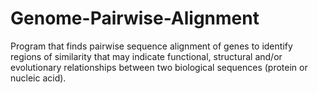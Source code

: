 # Genome-Pairwise-Alignment
Program that finds pairwise sequence alignment of genes to identify regions of similarity that may indicate functional, structural and/or evolutionary relationships between two biological sequences (protein or nucleic acid).
